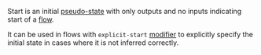 Start is an initial [pseudo-state](PseudoState.html) with only outputs and no inputs
indicating start of a [flow](Flow.html). 

It can be used in flows with ``explicit-start`` [modifier](PackageElement.html#EAttribute-modifiers) to explicitly specify the initial state in cases where it is not inferred correctly. 